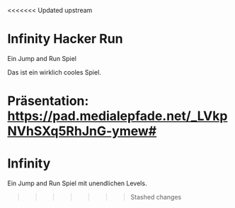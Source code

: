 <<<<<<< Updated upstream
# Infinity Hacker Run
Ein Jump and Run Spiel

Das ist ein wirklich cooles Spiel.

Präsentation: https://pad.medialepfade.net/_LVkpNVhSXq5RhJnG-ymew#
=======
# Infinity
Ein Jump and Run Spiel mit unendlichen Levels.

>>>>>>> Stashed changes
